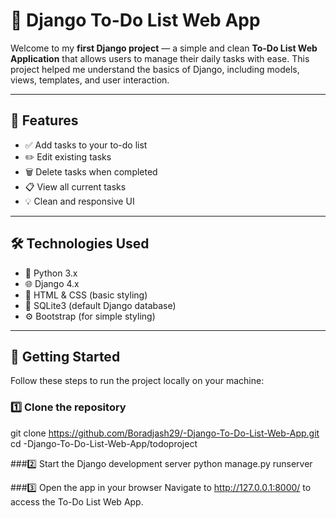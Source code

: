# 📝 Django To-Do List Web App

Welcome to my **first Django project** — a simple and clean **To-Do List Web Application** that allows users to manage their daily tasks with ease. This project helped me understand the basics of Django, including models, views, templates, and user interaction.

---

## 📌 Features

- ✅ Add tasks to your to-do list  
- ✏️ Edit existing tasks  
- 🗑️ Delete tasks when completed  
- 📋 View all current tasks  
- 💡 Clean and responsive UI  

---

## 🛠️ Technologies Used

- 🐍 Python 3.x  
- 🌐 Django 4.x  
- 🧱 HTML & CSS (basic styling)  
- 💾 SQLite3 (default Django database)  
- ⚙️ Bootstrap (for simple styling)  

---

## 🚀 Getting Started

Follow these steps to run the project locally on your machine:

### 1️⃣ Clone the repository

git clone https://github.com/Boradjash29/-Django-To-Do-List-Web-App.git
cd -Django-To-Do-List-Web-App/todoproject

###2️⃣ Start the Django development server
python manage.py runserver

###3️⃣ Open the app in your browser
Navigate to http://127.0.0.1:8000/ to access the To-Do List Web App.
